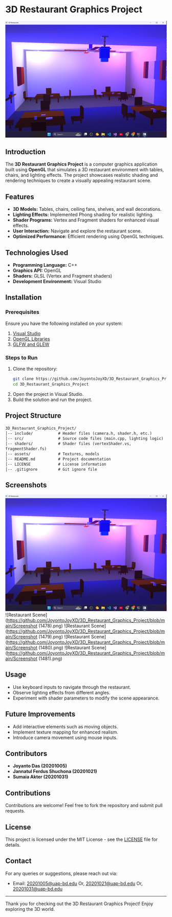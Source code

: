 # 3D Restaurant Graphics Project

![Project Screenshot](https://github.com/JoyontoJoyXD/3D_Restaurant_Graphics_Project/blob/main/link-to-screenshot.png)

## Introduction
The **3D Restaurant Graphics Project** is a computer graphics application built using **OpenGL** that simulates a 3D restaurant environment with tables, chairs, and lighting effects. The project showcases realistic shading and rendering techniques to create a visually appealing restaurant scene.

## Features
- **3D Models:** Tables, chairs, ceiling fans, shelves, and wall decorations.
- **Lighting Effects:** Implemented Phong shading for realistic lighting.
- **Shader Programs:** Vertex and Fragment shaders for enhanced visual effects.
- **User Interaction:** Navigate and explore the restaurant scene.
- **Optimized Performance:** Efficient rendering using OpenGL techniques.

## Technologies Used
- **Programming Language:** C++
- **Graphics API:** OpenGL
- **Shaders:** GLSL (Vertex and Fragment shaders)
- **Development Environment:** Visual Studio

## Installation
### Prerequisites
Ensure you have the following installed on your system:
1. [Visual Studio](https://visualstudio.microsoft.com/)
2. [OpenGL Libraries](https://www.khronos.org/opengl/wiki/Getting_Started)
3. [GLFW and GLEW](https://www.glfw.org/)

### Steps to Run
1. Clone the repository:
   ```bash
   git clone https://github.com/JoyontoJoyXD/3D_Restaurant_Graphics_Project.git
   cd 3D_Restaurant_Graphics_Project
   ```
2. Open the project in Visual Studio.
3. Build the solution and run the project.

## Project Structure
```
3D_Restaurant_Graphics_Project/
│-- include/           # Header files (camera.h, shader.h, etc.)
│-- src/               # Source code files (main.cpp, lighting logic)
│-- shaders/           # Shader files (vertexShader.vs, fragmentShader.fs)
│-- assets/            # Textures, models
│-- README.md          # Project documentation
│-- LICENSE            # License information
│-- .gitignore         # Git ignore file
```

## Screenshots
![Restaurant Scene](https://github.com/JoyontoJoyXD/3D_Restaurant_Graphics_Project/blob/main/link-to-screenshot.png)
![Restaurant Scene](https://github.com/JoyontoJoyXD/3D_Restaurant_Graphics_Project/blob/main/Screenshot (1478).png)
![Restaurant Scene](https://github.com/JoyontoJoyXD/3D_Restaurant_Graphics_Project/blob/main/Screenshot (1479).png)
![Restaurant Scene](https://github.com/JoyontoJoyXD/3D_Restaurant_Graphics_Project/blob/main/Screenshot (1480).png)
![Restaurant Scene](https://github.com/JoyontoJoyXD/3D_Restaurant_Graphics_Project/blob/main/Screenshot (1481).png)

## Usage
- Use keyboard inputs to navigate through the restaurant.
- Observe lighting effects from different angles.
- Experiment with shader parameters to modify the scene appearance.

## Future Improvements
- Add interactive elements such as moving objects.
- Implement texture mapping for enhanced realism.
- Introduce camera movement using mouse inputs.

## Contributors
- **Joyanto Das (20201005)**
- **Jannatul Ferdus Shuchona (20201021)**
- **Sumaia Akter (20201031)**

## Contributions
Contributions are welcome! Feel free to fork the repository and submit pull requests.

## License
This project is licensed under the MIT License - see the [LICENSE](LICENSE) file for details.

## Contact
For any queries or suggestions, please reach out via:
- Email: 20201005@uap-bd.edu Or, 20201021@uap-bd.edu Or, 20201031@uap-bd.edu
---

Thank you for checking out the 3D Restaurant Graphics Project! Enjoy exploring the 3D world.

